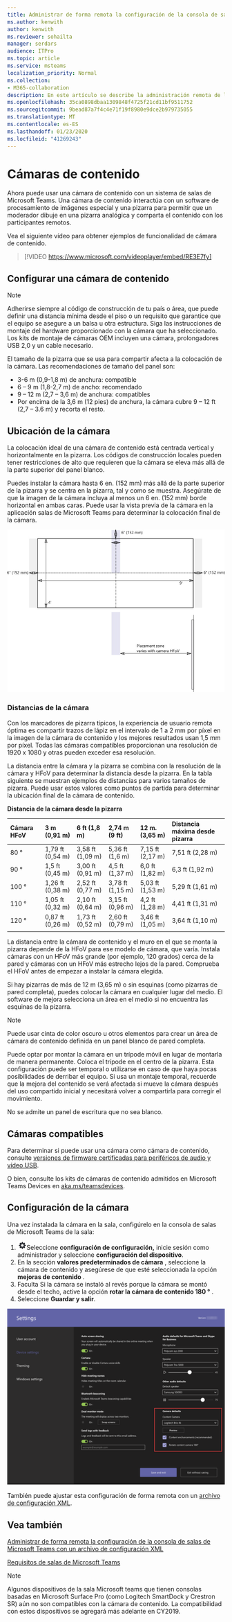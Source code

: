 ```yaml
---
title: Administrar de forma remota la configuración de la consola de salas de Microsoft Teams con un archivo de configuración XML
ms.author: kenwith
author: kenwith
ms.reviewer: sohailta
manager: serdars
audience: ITPro
ms.topic: article
ms.service: msteams
localization_priority: Normal
ms.collection:
- M365-collaboration
description: En este artículo se describe la administración remota de la configuración predeterminada usada por un dispositivo de salas de Microsoft Teams, incluida la aplicación de un tema personalizado.
ms.openlocfilehash: 35ca0898dbaa1309848f4725f21cd11bf9511752
ms.sourcegitcommit: 9bead87a7f4c4e71f19f8980e9dce2b979735055
ms.translationtype: MT
ms.contentlocale: es-ES
ms.lasthandoff: 01/23/2020
ms.locfileid: "41269243"
---
```

# <a name="content-cameras"></a>Cámaras de contenido

Ahora puede usar una cámara de contenido con un sistema de salas de Microsoft Teams. Una cámara de contenido interactúa con un software de procesamiento de imágenes especial y una pizarra para permitir que un moderador dibuje en una pizarra analógica y comparta el contenido con los participantes remotos.

Vea el siguiente vídeo para obtener ejemplos de funcionalidad de cámara de contenido.

> [!VIDEO https://www.microsoft.com/videoplayer/embed/RE3E7fy]

## <a name="set-up-a-content-camera"></a>Configurar una cámara de contenido

> [!NOTE]
> Adherirse siempre al código de construcción de tu país o área, que puede definir una distancia mínima desde el piso o un requisito que garantice que el equipo se asegure a un balsa u otra estructura. Siga las instrucciones de montaje del hardware proporcionado con la cámara que ha seleccionado. Los kits de montaje de cámaras OEM incluyen una cámara, prolongadores USB 2,0 y un cable necesario.

El tamaño de la pizarra que se usa para compartir afecta a la colocación de la cámara. Las recomendaciones de tamaño del panel son:

- 3-6 m (0,9-1,8 m) de anchura: compatible
- 6 – 9 m (1,8-2,7 m) de ancho: recomendado
- 9 – 12 m (2,7 – 3,6 m) de anchura: compatibles
- Por encima de la 3,6 m (12 pies) de anchura, la cámara cubre 9 – 12 ft (2,7 – 3.6 m) y recorta el resto.

## <a name="camera-location"></a>Ubicación de la cámara

La colocación ideal de una cámara de contenido está centrada vertical y horizontalmente en la pizarra. Los códigos de construcción locales pueden tener restricciones de alto que requieren que la cámara se eleva más allá de la parte superior del panel blanco.

Puedes instalar la cámara hasta 6 en. (152 mm) más allá de la parte superior de la pizarra y se centra en la pizarra, tal y como se muestra. Asegúrate de que la imagen de la cámara incluya al menos un 6 en. (152 mm) borde horizontal en ambas caras. Puede usar la vista previa de la cámara en la aplicación salas de Microsoft Teams para determinar la colocación final de la cámara.

![Diagrama de colocación de cámara de contenido](../media/Magic-whiteboard.png)

### <a name="camera-distances"></a>Distancias de la cámara

Con los marcadores de pizarra típicos, la experiencia de usuario remota óptima es compartir trazos de lápiz en el intervalo de 1 a 2 mm por píxel en la imagen de la cámara de contenido y los mejores resultados usan 1,5 mm por píxel. Todas las cámaras compatibles proporcionan una resolución de 1920 x 1080 y otras pueden exceder esa resolución.

La distancia entre la cámara y la pizarra se combina con la resolución de la cámara y HFoV para determinar la distancia desde la pizarra. En la tabla siguiente se muestran ejemplos de distancias para varios tamaños de pizarra. Puede usar estos valores como puntos de partida para determinar la ubicación final de la cámara de contenido.

**Distancia de la cámara desde la pizarra**

| Cámara HFoV |3 m (0,91 m)     | 6 ft (1,8 m)    | 2,74 m (9 ft)        |12 m.  (3,65 m)         | Distancia máxima desde pizarra  |
|:---         |:---               |:---                |:---                 |:---             | :--- |
| 80 °         | 1,79 ft (0,54 m) | 3,58 ft (1,09 m)  | 5,36 ft (1,6 m)    |7,15 ft (2,17 m) |7,51 ft (2,28 m) |
| 90 °         | 1,5 ft (0,45 m) | 3,00 ft (0,91 m)   | 4,5 ft (1,37 m)    |6,0 ft (1,82 m)    |6,3 ft (1,92 m) |
| 100 °        | 1,26 ft (0,38 m)| 2,52 ft (0,77 m)   | 3,78 ft (1,15 m)   |5,03 ft (1,53 m)   |5,29 ft (1,61 m) |
| 110 °        | 1,05 ft (0,32 m)| 2,10 ft (0,64 m)   | 3,15 ft (0,96 m)   |4,2 ft (1,28 m)    |4,41 ft (1,31 m) |
| 120 °        | 0,87 ft (0,26 m)| 1,73 ft (0,52 m)   | 2,60 ft (0,79 m)   |3,46 ft (1,05 m)   |3,64 ft (1,10 m) |
|             |               |                  |                  |        |                    |                  |

La distancia entre la cámara de contenido y el muro en el que se monta la pizarra depende de la HFoV para ese modelo de cámara, que varía. Instala cámaras con un HFoV más grande (por ejemplo, 120 grados) cerca de la pared y cámaras con un HFoV más estrecho lejos de la pared. Comprueba el HFoV antes de empezar a instalar la cámara elegida.

Si hay pizarras de más de 12 m (3,65 m) o sin esquinas (como pizarras de pared completa), puedes colocar la cámara en cualquier lugar del medio. El software de mejora selecciona un área en el medio si no encuentra las esquinas de la pizarra.

> [!NOTE]
> Puede usar cinta de color oscuro u otros elementos para crear un área de cámara de contenido definida en un panel blanco de pared completa.
>
> Puede optar por montar la cámara en un trípode móvil en lugar de montarla de manera permanente. Coloca el trípode en el centro de la pizarra. Esta configuración puede ser temporal o utilizarse en caso de que haya pocas posibilidades de derribar el equipo. Si usa un montaje temporal, recuerde que la mejora del contenido se verá afectada si mueve la cámara después del uso compartido inicial y necesitará volver a compartirla para corregir el movimiento.
>
> No se admite un panel de escritura que no sea blanco.

## <a name="supported-cameras"></a>Cámaras compatibles

Para determinar si puede usar una cámara como cámara de contenido, consulte [versiones de firmware certificadas para periféricos de audio y vídeo USB](requirements.md#certified-firmware-versions-for-usb-audio-and-video-peripherals).

O bien, consulte los kits de cámaras de contenido admitidos en Microsoft Teams Devices en [aka.ms/teamsdevices](https://aka.ms/teamsdevices).

## <a name="camera-settings"></a>Configuración de la cámara

Una vez instalada la cámara en la sala, configúrelo en la consola de salas de Microsoft Teams de la sala:

1. ![](../media/70f1b43f-16d6-4172-9139-71d845c4ed5c.png)Seleccione **configuración de configuración,** inicie sesión como administrador y seleccione **configuración del dispositivo**.
2. En la sección **valores predeterminados de cámara** , seleccione la cámara de contenido y asegúrese de que esté seleccionada la opción **mejoras de contenido** .
3. Faculta Si la cámara se instaló al revés porque la cámara se montó desde el techo, active la opción **rotar la cámara de contenido 180 °** .
4. Seleccione **Guardar y salir**.

![Configuración de cámara de contenido](../media/content-camera.png)

También puede ajustar esta configuración de forma remota con un [archivo de configuración XML](xml-config-file.md).

## <a name="see-also"></a>Vea también

[Administrar de forma remota la configuración de la consola de salas de Microsoft Teams con un archivo de configuración XML](xml-config-file.md)

[Requisitos de salas de Microsoft Teams](requirements.md)

> [!NOTE]
> Algunos dispositivos de la sala Microsoft teams que tienen consolas basadas en Microsoft Surface Pro (como Logitech SmartDock y Crestron SR) aún no son compatibles con la cámara de contenido. La compatibilidad con estos dispositivos se agregará más adelante en CY2019. 
>
